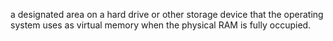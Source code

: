 a designated area on a hard drive or other storage device that the operating system uses as virtual memory when the physical RAM is fully occupied.